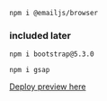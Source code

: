 ```
npm i @emailjs/browser

```
### included later
```
npm i bootstrap@5.3.0
```
```
npm i gsap
```


[Deploy preview here](https://marin-portfolio-website.netlify.app)

